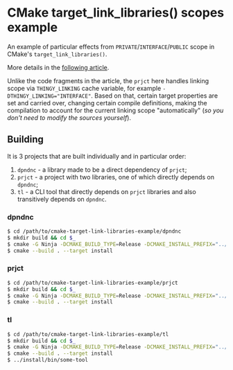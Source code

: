 # CMake target_link_libraries() scopes example

An example of particular effects from `PRIVATE`/`INTERFACE`/`PUBLIC` scope in CMake's `target_link_libraries()`.

More details in the [following article](https://decovar.dev/blog/2023/07/15/cmake-target-link-libraries-scope/).

Unlike the code fragments in the article, the `prjct` here handles linking scope via `THINGY_LINKING` cache variable, for example `-DTHINGY_LINKING="INTERFACE"`. Based on that, certain target properties are set and carried over, changing certain compile definitions, making the compilation to account for the current linking scope "automatically" (*so you don't need to modify the sources yourself*).

## Building

It is 3 projects that are built individually and in particular order:

1. `dpndnc` - a library made to be a direct dependency of `prjct`;
2. `prjct` - a project with two libraries, one of which directly depends on `dpndnc`;
3. `tl` - a CLI tool that directly depends on `prjct` libraries and also transitively depends on `dpndnc`.

### dpndnc

``` sh
$ cd /path/to/cmake-target-link-libraries-example/dpndnc
$ mkdir build && cd $_
$ cmake -G Ninja -DCMAKE_BUILD_TYPE=Release -DCMAKE_INSTALL_PREFIX="../install" ..
$ cmake --build . --target install
```

### prjct

``` sh
$ cd /path/to/cmake-target-link-libraries-example/prjct
$ mkdir build && cd $_
$ cmake -G Ninja -DCMAKE_BUILD_TYPE=Release -DCMAKE_INSTALL_PREFIX="../install" -DCMAKE_PREFIX_PATH="/path/to/cmake-target-link-libraries-example/dpndnc/install" -DTHINGY_LINKING="INTERFACE" ..
$ cmake --build . --target install
```

### tl

``` sh
$ cd /path/to/cmake-target-link-libraries-example/tl
$ mkdir build && cd $_
$ cmake -G Ninja -DCMAKE_BUILD_TYPE=Release -DCMAKE_INSTALL_PREFIX="../install" -DCMAKE_PREFIX_PATH="/path/to/cmake-target-link-libraries-example/prjct/install;/path/to/cmake-target-link-libraries-example/dpndnc/install" ..
$ cmake --build . --target install
$ ../install/bin/some-tool
```
